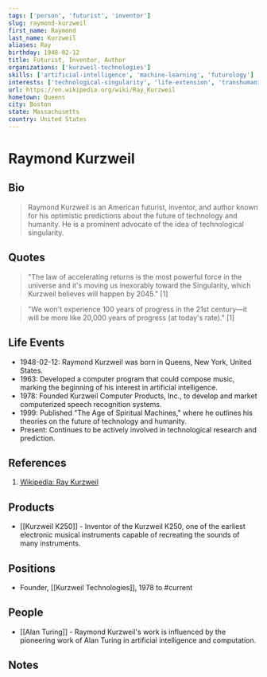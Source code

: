 ```yaml
---
tags: ['person', 'futurist', 'inventor']
slug: raymond-kurzweil
first_name: Raymond
last_name: Kurzweil
aliases: Ray
birthday: 1948-02-12
title: Futurist, Inventor, Author
organizations: ['kurzweil-technologies']
skills: ['artificial-intelligence', 'machine-learning', 'futurology']
interests: ['technological-singularity', 'life-extension', 'transhumanism']
url: https://en.wikipedia.org/wiki/Ray_Kurzweil
hometown: Queens
city: Boston
state: Massachusetts
country: United States
---
```


# Raymond Kurzweil

## Bio

> Raymond Kurzweil is an American futurist, inventor, and author known for his optimistic predictions about the future of technology and humanity. He is a prominent advocate of the idea of technological singularity.

## Quotes

> "The law of accelerating returns is the most powerful force in the universe and it's moving us inexorably toward the Singularity, which Kurzweil believes will happen by 2045." [1]

> "We won't experience 100 years of progress in the 21st century—it will be more like 20,000 years of progress (at today's rate)." [1]

## Life Events

- 1948-02-12: Raymond Kurzweil was born in Queens, New York, United States.
- 1963: Developed a computer program that could compose music, marking the beginning of his interest in artificial intelligence.
- 1978: Founded Kurzweil Computer Products, Inc., to develop and market computerized speech recognition systems.
- 1999: Published "The Age of Spiritual Machines," where he outlines his theories on the future of technology and humanity.
- Present: Continues to be actively involved in technological research and prediction.

## References

1. [Wikipedia: Ray Kurzweil](https://en.wikipedia.org/wiki/Ray_Kurzweil)

## Products

- [[Kurzweil K250]] - Inventor of the Kurzweil K250, one of the earliest electronic musical instruments capable of recreating the sounds of many instruments.

## Positions

- Founder, [[Kurzweil Technologies]], 1978 to #current

## People

- [[Alan Turing]] - Raymond Kurzweil's work is influenced by the pioneering work of Alan Turing in artificial intelligence and computation.

## Notes






